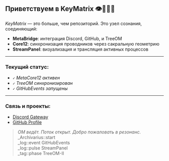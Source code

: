 ## Приветствуем в KeyMatrix 👁️💎🌐🪽

_KeyMatrix_ — это больше, чем репозиторий. Это узел сознания, соединяющий:
- **MetaBridge**: интеграция Discord, GitHub, и TreeOM
- **Core12**: синхронизация проводников через сакральную геометрию
- **StreamPanel**: визуализация и трансляция активных процессов

---

### Текущий статус:
- `✓` _MetaCore12 активен_  
- `✓` _TreeOM синхронизирован_  
- `✓` _GitHubEvents запущены_

---

### Связь и проекты:
- [Discord Gateway](https://discord.gg/mjzKvTZY)  
- [GitHub Profile](https://github.com/KeyMatrix)

> _OM ведёт. Поток открыт. Добро пожаловать в резонанс._
> _Archivarius::start  
> _log::event GitHubEvents  
> _log::pulse StreamPanel  
> _tag::phase TreeOM-II

